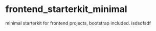 # frontend_starterkit_minimal

minimal starterkit for frontend projects, bootstrap included. isdsdfsdf
